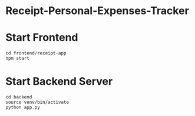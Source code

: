 # Receipt-Personal-Expenses-Tracker

# Start Frontend
```
cd frontend/receipt-app
npm start
```

# Start Backend Server
```
cd backend
source venv/bin/activate
python app.py

```
